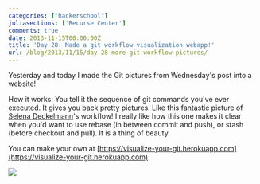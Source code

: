 ```yaml
---
categories: ["hackerschool"]
juliasections: ['Recurse Center']
comments: true
date: 2013-11-15T00:00:00Z
title: 'Day 28: Made a git workflow visualization webapp!'
url: /blog/2013/11/15/day-28-more-git-workflow-pictures/
---
```


Yesterday and today I made the Git pictures from Wednesday's post into a
website!

How it works: You tell it the sequence of git commands you've ever
executed. It gives you back pretty pictures. Like this fantastic picture
of [Selena Deckelmann](http://www.chesnok.com/daily/)'s workflow! I
really like how this one makes it clear when you'd want to use rebase
(in between commit and push), or stash (before checkout and pull). It
is a thing of beauty.

You can make your own at
[https://visualize-your-git.herokuapp.com](https://visualize-your-git.herokuapp.com).

[<img src="/images/selenamarie.png">](/images/selenamarie.png)

